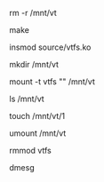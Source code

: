 rm -r /mnt/vt

make

insmod source/vtfs.ko

mkdir /mnt/vt 

mount -t vtfs "" /mnt/vt 


ls /mnt/vt

touch /mnt/vt/1

umount /mnt/vt

rmmod vtfs


dmesg



